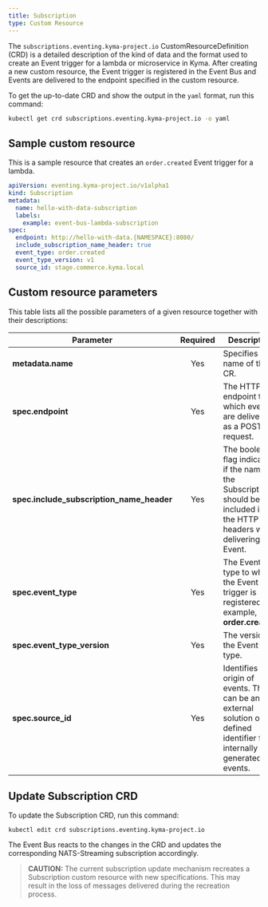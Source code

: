 ```yaml
---
title: Subscription
type: Custom Resource
---
```


The `subscriptions.eventing.kyma-project.io` CustomResourceDefinition (CRD) is a detailed description of the kind of data and the format used to create an Event trigger for a lambda or microservice in Kyma. After creating a new custom resource, the Event trigger is registered in the Event Bus and Events are delivered to the endpoint specified in the custom resource.

To get the up-to-date CRD and show the output in the `yaml` format, run this command:

```bash
kubectl get crd subscriptions.eventing.kyma-project.io -o yaml
```

## Sample custom resource

This is a sample resource that creates an `order.created` Event trigger for a lambda.

```yaml
apiVersion: eventing.kyma-project.io/v1alpha1
kind: Subscription
metadata:
  name: hello-with-data-subscription
  labels:
    example: event-bus-lambda-subscription
spec:
  endpoint: http://hello-with-data.{NAMESPACE}:8080/
  include_subscription_name_header: true
  event_type: order.created
  event_type_version: v1
  source_id: stage.commerce.kyma.local
```

## Custom resource parameters

This table lists all the possible parameters of a given resource together with their descriptions:

| Parameter                                 | Required | Description                                                                                                                |
|-----------------------------------------|:---------:|---------------------------------------------------------------------------------------------------------------------------|
| **metadata.name**                         | Yes | Specifies the name of the CR.                                                                                              |
| **spec.endpoint**                         | Yes | The HTTP endpoint to which events are delivered as a POST request.                                                         |
| **spec.include_subscription_name_header** | Yes | The boolean flag indicating if the name of the Subscription should be included in the HTTP headers while delivering the Event. |
| **spec.event_type**                       | Yes | The Event type to which the Event trigger is registered. For example, **order.created**.                                                                 |
| **spec.event_type_version**               | Yes | The version of the Event type.                                                                                             |
| **spec.source_id**                        | Yes | Identifies the origin of events. This can be an external solution or a defined identifier for internally generated events.|

## Update Subscription CRD

To update the Subscription CRD, run this command:

`kubectl edit crd subscriptions.eventing.kyma-project.io`

The Event Bus reacts to the changes in the CRD and updates the corresponding NATS-Streaming subscription accordingly.

>**CAUTION:** The current subscription update mechanism recreates a Subscription custom resource with new specifications. This may result in the loss of messages delivered during the recreation process.
